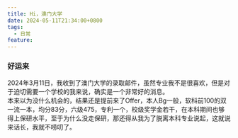 ```yaml
---
title: Hi，澳门大学
date: 2024-05-11T21:34:00+0800
tags:
  - 日常
feature:
---
```

### 好运来
2024年3月11日，我收到了澳门大学的录取邮件，虽然专业我不是很喜欢，但是对于迫切需要一个学校的我来说，确实是一个非常好的消息。  
本来以为没什么机会的，结果还是提前来了Offer，本人Bg一般，软科前100的双一流一本，均分83分，六级475，专利一个，校级奖学金若干，在本科期间也够得上保研水平，至于为什么没走保研，那还得从我为了脱离本科专业说起，这就说来话长，我就不唠叨了。



